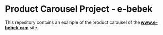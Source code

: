 # Product Carousel Project - e-bebek
This repository contains an example of the product carousel of the **www.e-bebek.com** site.

